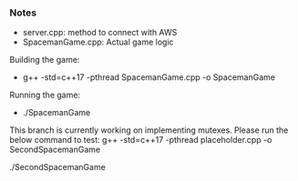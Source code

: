 ### Notes
- server.cpp: method to connect with AWS
- SpacemanGame.cpp: Actual game logic

Building the game:
- g++ -std=c++17 -pthread SpacemanGame.cpp -o SpacemanGame

Running the game:
- ./SpacemanGame

This branch is currently working on implementing mutexes. Please run the below command to test:
g++ -std=c++17 -pthread placeholder.cpp -o SecondSpacemanGame

./SecondSpacemanGame